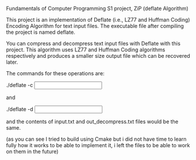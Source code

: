 Fundamentals of Computer Programming S1 project, ZiP (deflate Algorithm)

This project is an implementation of Deflate (i.e., LZ77 and Huffman Coding) Encoding Algorithm for text input files. The executable file after compiling the project is named deflate.

You can compress and decompress text input files with Deflate with this project. This algorithm uses LZ77 and Huffman Coding algorithms respectively and produces a smaller size output file which can be recovered later.

The commands for these operations are:

./deflate -c <input file> <output file>

and

./deflate -d <input file> <output file>

and the contents of input.txt and out_decompress.txt files would be the same.

(as you can see I tried to build using Cmake but i did not have time to learn fully how it works to be able to implement it, i left the files to be able to work on them in the future)